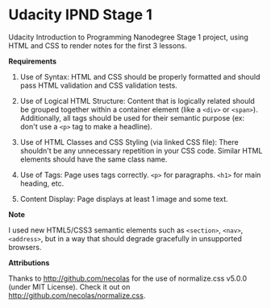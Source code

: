 # Udacity IPND Stage 1

Udacity Introduction to Programming Nanodegree Stage 1 project, using HTML and CSS to render notes for the first 3 lessons.


**Requirements**

1. Use of Syntax: HTML and CSS should be properly formatted and should pass HTML validation and CSS validation tests.

2. Use of Logical HTML Structure: Content that is logically related should be grouped together within a container element (like a ``<div>`` or ``<span>``). Additionally, all tags should be used for their semantic purpose (ex: don't use a ``<p>`` tag to make a headline).

3. Use of HTML Classes and CSS Styling (via linked CSS file): There shouldn't be any unnecessary repetition in your CSS code. Similar HTML elements should have the same class name.

4. Use of Tags: Page uses tags correctly. ``<p>`` for paragraphs. ``<h1>`` for main heading, etc.

5. Content Display: Page displays at least 1 image and some text.


**Note**

I used new HTML5/CSS3 semantic elements such as ``<section>``, `<nav>`, ``<address>``, but in a way that should degrade gracefully in unsupported browsers.


**Attributions**

Thanks to http://github.com/necolas for the use of normalize.css v5.0.0 (under MIT License). Check it out on http://github.com/necolas/normalize.css.
